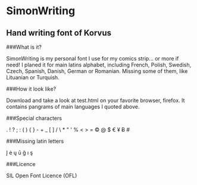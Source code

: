 SimonWriting
============

Hand writing font of Korvus
---------------------------

###What is it?

SimonWriting is my personal font I use for my comics strip... or more if need!
I planed it for main latins alphabet, including French, Polish, Swedish, Czech, Spanish, Danish, German or Romanian.
Missing some of them, like Lituanian or Turquish.

###How it look like?

Download and take a look at test.html on your favorite browser, firefox. It contains pangrams of main languages I quoted above.

###Special characters

. ! ? ; : ( ) { } - + _ [ ] / \ * " ' % < > = © @ $ € ¥ Ƀ #

###Missing latin letters

Į ė ų ū ğ ı ş

###Licence

SIL Open Font Licence (OFL)
